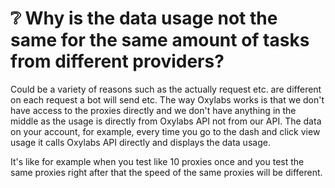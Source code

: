 # ❔ Why is the data usage not the same for the same amount of tasks from different providers?

Could be a variety of reasons such as the actually request etc. are different on each request a bot will send etc. The way Oxylabs works is that we don't have access to the proxies directly and we don't have anything in the middle as the usage is directly from Oxylabs API not from our API. The data on your account, for example, every time you go to the dash and click view usage it calls Oxylabs API directly and displays the data usage.

It's like for example when you test like 10 proxies once and you test the same proxies right after that the speed of the same proxies will be different.
